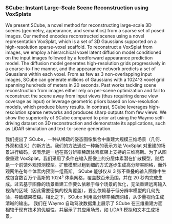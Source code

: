 ### SCube: Instant Large-Scale Scene Reconstruction using VoxSplats

We present SCube, a novel method for reconstructing large-scale 3D scenes (geometry, appearance, and semantics) from a sparse set of posed images. Our method encodes reconstructed scenes using a novel representation VoxSplat, which is a set of 3D Gaussians supported on a high-resolution sparse-voxel scaffold. To reconstruct a VoxSplat from images, we employ a hierarchical voxel latent diffusion model conditioned on the input images followed by a feedforward appearance prediction model. The diffusion model generates high-resolution grids progressively in a coarse-to-fine manner, and the appearance network predicts a set of Gaussians within each voxel. From as few as 3 non-overlapping input images, SCube can generate millions of Gaussians with a 1024^3 voxel grid spanning hundreds of meters in 20 seconds. Past works tackling scene reconstruction from images either rely on per-scene optimization and fail to reconstruct the scene away from input views (thus requiring dense view coverage as input) or leverage geometric priors based on low-resolution models, which produce blurry results. In contrast, SCube leverages high-resolution sparse networks and produces sharp outputs from few views. We show the superiority of SCube compared to prior art using the Waymo self-driving dataset on 3D reconstruction and demonstrate its applications, such as LiDAR simulation and text-to-scene generation.

我们提出了 SCube，一种从稀疏的姿态图像集合中重建大规模三维场景（几何、外观和语义）的新方法。我们的方法通过一种新的表示方法 VoxSplat 对重建的场景进行编码，该表示是一组在高分辨率稀疏体素框架上支持的三维高斯。为了从图像重建 VoxSplat，我们采用了条件在输入图像上的分层体素潜在扩散模型，随后是一个前馈外观预测模型。扩散模型以粗到细的方式逐步生成高分辨率网格，而外观网络在每个体素内预测一组高斯。
SCube 能够仅从 3 张不重叠的输入图像中生成包含数百万个高斯的 1024³ 体素网格，覆盖数百米范围，并在 20 秒内完成生成。过去基于图像的场景重建工作要么依赖于每个场景的优化，无法重建远离输入视角的区域（因此需要密集的视角覆盖），要么依赖基于低分辨率模型的几何先验，导致结果模糊。相比之下，SCube 利用高分辨率稀疏网络，从少量视角生成清晰的输出。
我们在 Waymo 自动驾驶数据集上展示了 SCube 在三维重建方面相较于现有技术的优越性，并展示了其应用场景，如 LiDAR 模拟和文本生成场景。

